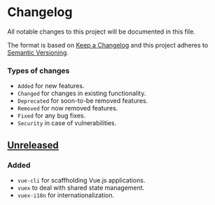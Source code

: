 # Changelog
All notable changes to this project will be documented in this file.

The format is based on [Keep a Changelog](http://keepachangelog.com/en/1.0.0/)
and this project adheres to [Semantic Versioning](http://semver.org/spec/v2.0.0.html).

### Types of changes
- `Added` for new features.
- `Changed` for changes in existing functionality.
- `Deprecated` for soon-to-be removed features.
- `Removed` for now removed features.
- `Fixed` for any bug fixes.
- `Security` in case of vulnerabilities.


## [Unreleased]
### Added
- `vue-cli` for scaffholding Vue.js applications.
- `vuex` to deal with shared state management.
- `vuex-i18n` for internationalization.

[Unreleased]: https://github.com/poremski/poremski-web/compare/v1.0.0...HEAD

